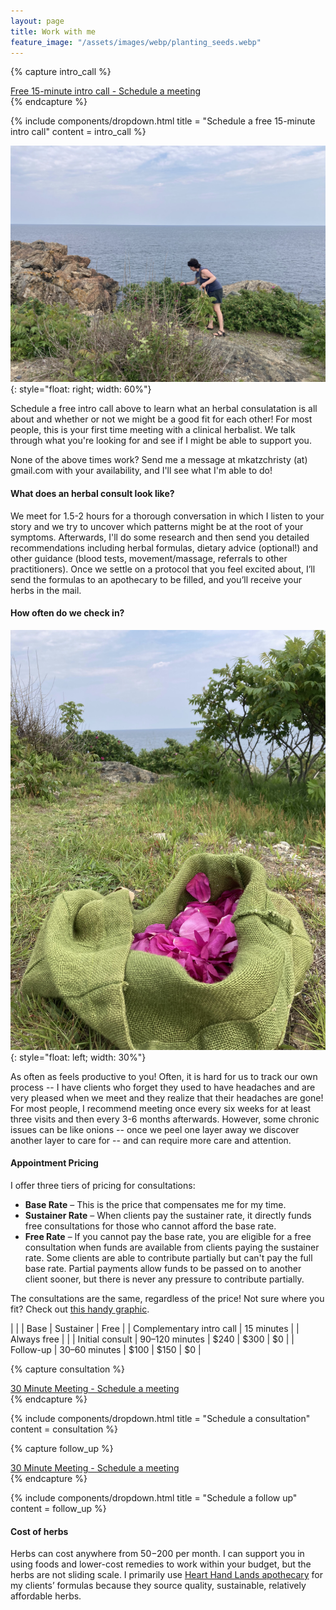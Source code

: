 ```yaml
---
layout: page
title: Work with me
feature_image: "/assets/images/webp/planting_seeds.webp"
---
```


{% capture intro_call %}
<script type="text/javascript" async src="https://static.zcal.co/embed/v1/embed.js"></script>
<div class="zcal-inline-widget"><a href="https://zcal.co/i/skfZFt1q">Free 15-minute intro call - Schedule a meeting</a></div>
{% endcapture %}

{% include components/dropdown.html 
  title = "Schedule a free 15-minute intro call"
  content = intro_call
%}

![Picking Roses](/assets/images/pickingroses.jpg){: style="float: right; width: 60%"}

Schedule a free intro call above to learn what an herbal consulatation is all about and whether or not we might be a good fit for each other! For most people, this is your first time meeting with a clinical herbalist. We talk through what you're looking for and see if I might be able to support you.

None of the above times work? Send me a message at mkatzchristy (at) gmail.com with your availability, and I'll see what I'm able to do!

#### What does an herbal consult look like?

We meet for 1.5-2 hours for a thorough conversation in which I listen to your story and we try to uncover which patterns might be at the root of your symptoms. Afterwards, I'll do some research and then send you detailed recommendations including herbal formulas, dietary advice (optional!) and other guidance (blood tests, movement/massage, referrals to other practitioners). Once we settle on a protocol
that you feel excited about, I’ll send the formulas to an apothecary to be
filled, and you’ll receive your herbs in the mail.

#### How often do we check in?

![Picking Roses](/assets/images/roses.jpg){: style="float: left; width: 30%"}

As often as feels productive to you! Often, it is hard for us to track our own
process -- I have clients who forget they used to have headaches and are
very pleased when we meet and they realize that their headaches are gone! For
most people, I recommend meeting once every six weeks for at least three visits
and then every 3-6 months afterwards. However, some chronic issues can be like
onions -- once we peel one layer away we discover another layer to care for --
and can require more care and attention.

#### Appointment Pricing

I offer three tiers of pricing for consultations:
- **Base Rate** – This is the price that compensates me for my time.
- **Sustainer Rate** – When clients pay the sustainer rate, it directly funds free consultations for those who cannot afford the base rate.
- **Free Rate** – If you cannot pay the base rate, you are eligible for a free consultation when funds are available from clients paying the sustainer rate. Some clients are able to contribute partially but can't pay the full base rate. Partial payments allow funds to be passed on to another client sooner, but there is never any pressure to contribute partially.

The consultations are the same, regardless of the price! Not sure where you fit? Check out [this handy graphic](https://static1.squarespace.com/static/54a1bf90e4b07c077787ed68/t/55d650e6e4b0bb73fdc7b993/1440108774760/GreenBottleSlidingScale.png).

|                          |                  | Base         | Sustainer     | Free         |
| Complementary intro call | 15 minutes       |              | Always free   |              |
| Initial consult          | 90–120 minutes   | $240         | $300          | $0           |
| Follow-up                | 30–60 minutes    | $100         | $150          | $0           |

{% capture consultation %}
<script type="text/javascript" async src="https://static.zcal.co/embed/v1/embed.js"></script>
<div class="zcal-inline-widget"><a href="https://zcal.co/i/xJPSKcgN">30 Minute Meeting - Schedule a meeting</a></div>
{% endcapture %}

{% include components/dropdown.html 
  title = "Schedule a consultation"
  content = consultation
%}

{% capture follow_up %}
<script type="text/javascript" async src="https://static.zcal.co/embed/v1/embed.js"></script>
<div class="zcal-inline-widget"><a href="https://zcal.co/i/bKxLxPnA">30 Minute Meeting - Schedule a meeting</a></div>
{% endcapture %}

{% include components/dropdown.html 
  title = "Schedule a follow up"
  content = follow_up
%}

#### Cost of herbs

Herbs can cost anywhere from $50-$200 per month. I can support you in using foods and lower-cost remedies to work within your budget, but the herbs are not sliding scale. I primarily use [Heart Hand Lands apothecary](https://hearthandland.com/) for my clients’ formulas because they source quality, sustainable, relatively affordable herbs.

